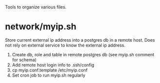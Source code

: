 Tools to organize various files.

# network/myip.sh

Store current external ip address into a postgres db in a remote host.
Does not rely on external service to know the external ip address.

1. Create db, role and table in remote postgres db (see myip.sh comment for schema)
2. Add remote host login info to .ssh/config
3. cp myip.conf.template /etc/myip.conf
4. Set cron job to run myip.sh regularly
